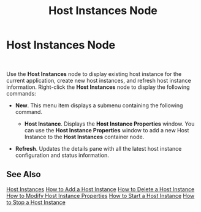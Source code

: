 ﻿---
title: Host Instances Node
TOCTitle: Host Instances Node
ms:assetid: 564901c2-5e3a-4f82-a73a-b79fea4a95bf
ms:mtpsurl: https://msdn.microsoft.com/en-us/library/Aa560240(v=BTS.80)
ms:contentKeyID: 51528158
ms.date: 08/30/2017
mtps_version: v=BTS.80
f1_keywords:
- bts10.admin.node.hostinstance
---

# Host Instances Node

 

Use the **Host Instances** node to display existing host instance for the current application, create new host instances, and refresh host instance information. Right-click the **Host Instances** node to display the following commands:

  - **New**. This menu item displays a submenu containing the following command.
    
      - **Host Instance**. Displays the **Host Instance Properties** window. You can use the **Host Instance Properties** window to add a new Host Instance to the **Host Instances** container node.

  - **Refresh**. Updates the details pane with all the latest host instance configuration and status information.

## See Also

[Host Instances](https://msdn.microsoft.com/library/aa560673\(v=bts.80\))  
[How to Add a Host Instance](https://msdn.microsoft.com/library/aa577483\(v=bts.80\))  
[How to Delete a Host Instance](https://msdn.microsoft.com/library/aa559563\(v=bts.80\))  
[How to Modify Host Instance Properties](https://msdn.microsoft.com/library/aa577841\(v=bts.80\))  
[How to Start a Host Instance](https://msdn.microsoft.com/library/aa577955\(v=bts.80\))  
[How to Stop a Host Instance](https://msdn.microsoft.com/library/aa547830\(v=bts.80\))

